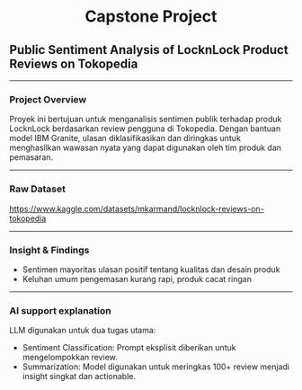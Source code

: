 <center><h1><b>Capstone Project</b></h1></center>

## Public Sentiment Analysis of LocknLock Product Reviews on Tokopedia
<hr>

### Project Overview

Proyek ini bertujuan untuk menganalisis sentimen publik terhadap produk LocknLock berdasarkan review pengguna di Tokopedia. Dengan bantuan model IBM Granite, ulasan diklasifikasikan dan diringkas untuk menghasilkan wawasan nyata yang dapat digunakan oleh tim produk dan pemasaran.
<hr>

### Raw Dataset 

https://www.kaggle.com/datasets/mkarmand/locknlock-reviews-on-tokopedia
<hr>

### Insight & Findings

- Sentimen mayoritas ulasan positif tentang kualitas dan desain produk
- Keluhan umum pengemasan kurang rapi, produk cacat ringan
<hr>

### AI support explanation
LLM digunakan untuk dua tugas utama:
- Sentiment Classification: Prompt eksplisit diberikan untuk mengelompokkan review.
- Summarization: Model digunakan untuk meringkas 100+ review menjadi insight singkat dan actionable.
